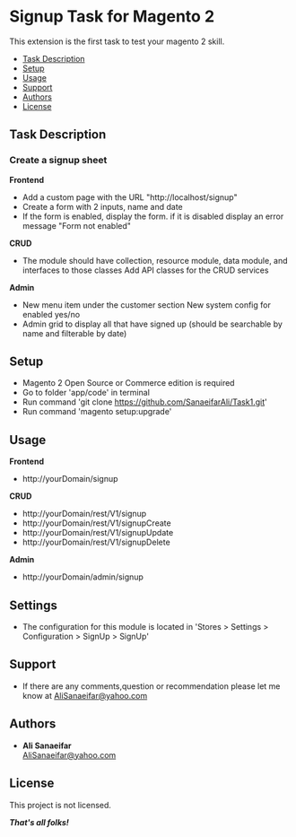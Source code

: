 # Signup Task for Magento 2

This extension is the first task to test your magento 2 skill.

 - [Task Description](#task-description)
 - [Setup](#setup)
 - [Usage](#usage)
 - [Support](#support)
 - [Authors](#authors)
 - [License](#license)

## Task Description

### Create a signup sheet 

**Frontend**
- Add a custom page with the URL "http://localhost/signup"
- Create a form with 2 inputs, name and date
- If the form is enabled, display the form. if it is disabled display an error message "Form not enabled"

**CRUD**
- The module should have collection, resource module, data module, and interfaces to those classes Add API classes for the CRUD services

**Admin**
- New menu item under the customer section New system config for enabled yes/no
- Admin grid to display all that have signed up (should be searchable by name and filterable by date)

## Setup
- Magento 2 Open Source or Commerce edition is required
- Go to folder 'app/code' in terminal
- Run command 'git clone https://github.com/SanaeifarAli/Task1.git'
- Run command 'magento setup:upgrade'

## Usage

**Frontend**
- http://yourDomain/signup

**CRUD**
- http://yourDomain/rest/V1/signup
- http://yourDomain/rest/V1/signupCreate
- http://yourDomain/rest/V1/signupUpdate
- http://yourDomain/rest/V1/signupDelete

**Admin**
- http://yourDomain/admin/signup

## Settings
- The configuration for this module is located in 'Stores > Settings > Configuration > SignUp > SignUp'

## Support
- If there are any comments,question or recommendation please let me know at AliSanaeifar@yahoo.com

## Authors
 
 - **Ali Sanaeifar**  
 AliSanaeifar@yahoo.com

## License

This project is not licensed.

***That's all folks!***
